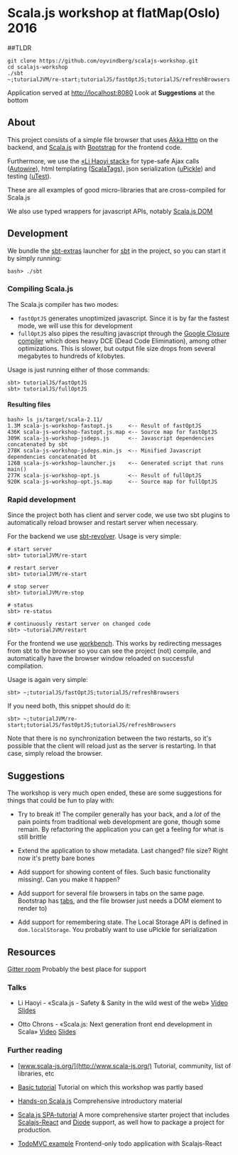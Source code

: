 # Scala.js workshop at flatMap(Oslo) 2016

##TLDR
```
git clone https://github.com/oyvindberg/scalajs-workshop.git
cd scalajs-workshop
./sbt
~;tutorialJVM/re-start;tutorialJS/fastOptJS;tutorialJS/refreshBrowsers
```
Application served at [http://localhost:8080](http://localhost:8080)
Look at **Suggestions** at the bottom

## About
This project consists of a simple file browser that uses
 [Akka Http](http://doc.akka.io/docs/akka/2.4.4/scala/http/)
 on the backend, and
 [Scala.js](https://www.scala-js.org/)
 with [Bootstrap](https://getbootstrap.com) for the frontend code.

Furthermore, we use the [«Li Haoyi stack»](https://github.com/lihaoyi) for
 type-safe Ajax calls ([Autowire](https://github.com/lihaoyi/autowire)),
 html templating ([ScalaTags](https://github.com/lihaoyi/scalatags)),
 json serialization ([uPickle](https://github.com/lihaoyi/upickle-pprint))
 and testing ([uTest](https://github.com/lihaoyi/utest)).

 These are all examples of good micro-libraries that are cross-compiled for Scala.js

We also use typed wrappers for javascript APIs, notably
[Scala.js DOM](http://scala-js.github.io/scala-js-dom/)


## Development

We bundle the [sbt-extras](https://github.com/paulp/sbt-extras)
launcher for [sbt](https://github.com/sbt/sbt/) in the project,
so you can start it by simply running:

```
bash> ./sbt
```

### Compiling Scala.js

The Scala.js compiler has two modes:

- `fastOptJS` generates unoptimized javascript.
 Since it is by far the fastest mode, we will use this for development
- `fullOptJS` also pipes the resulting javascript through the
[Google Closure compiler](https://developers.google.com/closure/compiler/)
 which does heavy DCE (Dead Code Elimination), among other optimizations.
This is slower, but output file size drops from several megabytes to hundreds of kilobytes.

Usage is just running either of those commands:
```
sbt> tutorialJS/fastOptJS
sbt> tutorialJS/fullOptJS
```

#### Resulting files
```
bash> ls js/target/scala-2.11/
1.3M scala-js-workshop-fastopt.js     <-- Result of fastOptJS
436K scala-js-workshop-fastopt.js.map <-- Source map for fastOptJS
309K scala-js-workshop-jsdeps.js      <-- Javascript dependencies concatenated by sbt
278K scala-js-workshop-jsdeps.min.js  <-- Minified Javascript dependencies concatenated bt
126B scala-js-workshop-launcher.js    <-- Generated script that runs main()
277K scala-js-workshop-opt.js         <-- Result of fullOptJS
920K scala-js-workshop-opt.js.map     <-- Source map for fullOptJS
```

### Rapid development
Since the project both has client and server code, we use two sbt plugins to
automatically reload browser and restart server when necessary.

For the backend we use [sbt-revolver](https://github.com/spray/sbt-revolver).
Usage is very simple:
```
# start server
sbt> tutorialJVM/re-start

# restart server
sbt> tutorialJVM/re-start

# stop server
sbt> tutorialJVM/re-stop

# status
sbt> re-status

# continuously restart server on changed code
sbt> ~tutorialJVM/restart
```

For the frontend we use [workbench](https://github.com/oyvindberg/workbench).
This works by redirecting messages from sbt to the browser so you can see the project
(not) compile, and automatically have the browser window reloaded on successful compilation.

Usage is again very simple:
```
sbt> ~;tutorialJS/fastOptJS;tutorialJS/refreshBrowsers
```

If you need both, this snippet should do it:
```
sbt> ~;tutorialJVM/re-start;tutorialJS/fastOptJS;tutorialJS/refreshBrowsers
```
Note that there is no synchronization between the two restarts, so
 it's possible that the client will reload just as the server is restarting.
In that case, simply reload the browser.

## Suggestions

The workshop is very much open ended,
these are some suggestions for things that could be fun to play with:

- Try to break it!
 The compiler generally has your back, and a *lot*
 of the pain points from traditional web development are gone,
 though some remain. By refactoring the application you
 can get a feeling for what is still brittle

- Extend the application to show metadata.
 Last changed? file size? Right now it's pretty bare bones

- Add support for showing content of files.
 Such basic functionality missing!. Can you make it happen?

- Add support for several file browsers in tabs on the same page.
 Bootstrap has [tabs](http://getbootstrap.com/components/#nav),
 and the file browser just needs a DOM element to render to)

- Add support for remembering state.
 The Local Storage API is defined in `dom.localStorage`.
 You probably want to use uPickle for serialization

## Resources

[Gitter room](https://gitter.im/scala-js/scala-js)
Probably the best place for support

### Talks
- Li Haoyi - «Scala.js - Safety & Sanity in the wild west of the web»
[Video](https://vimeo.com/124702603)
[Slides](http://www.lihaoyi.com/post/slides/PhillyETE-Scala.js.pdf)

- Otto Chrons - «Scala.js: Next generation front end development in Scala»
[Video](https://www.youtube.com/watch?v=n1GgVWOThhY)
[Slides](http://www.slideshare.net/OttoChrons/scalajs-next-generation-front-end-development-in-scala)

### Further reading

- [www.scala-js.org/](http://www.scala-js.org/)
Tutorial, community, list of libraries, etc

- [Basic tutorial](http://www.scala-js.org/tutorial/basic/)
Tutorial on which this workshop was partly based

- [Hands-on Scala.js](www.lihaoyi.com/hands-on-scala-js/)
Comprehensive introductory material

- [Scala.js SPA-tutorial](https://github.com/ochrons/scalajs-spa-tutorial)
A more comprehensive starter project that includes
[Scalajs-React](https://github.com/japgolly/scalajs-react)
and [Diode](https://github.com/ochrons/diode)
support, as well how to package a project for production.

- [TodoMVC example](http://todomvc.com/examples/scalajs-react/)
Frontend-only todo application with Scalajs-React
